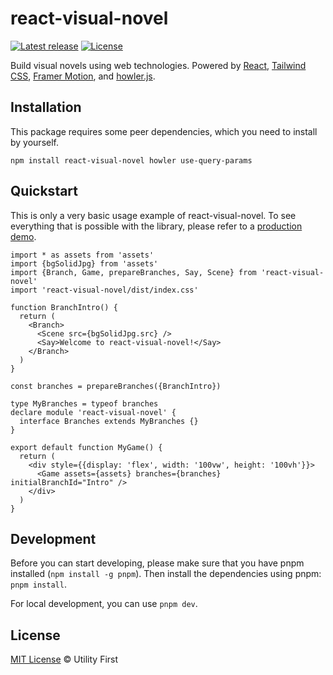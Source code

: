 # react-visual-novel

[![Latest release](https://img.shields.io/npm/v/react-visual-novel.svg)](https://www.npmjs.org/package/react-visual-novel)
[![License](https://img.shields.io/npm/l/react-visual-novel.svg)](https://www.npmjs.org/package/react-visual-novel)

Build visual novels using web technologies. Powered by [React](https://reactjs.org/), [Tailwind CSS](https://tailwindcss.com/), [Framer Motion](https://www.framer.com/motion/), and [howler.js](https://github.com/goldfire/howler.js).

## Installation

This package requires some peer dependencies, which you need to install by yourself.

```shell
npm install react-visual-novel howler use-query-params
```

## Quickstart

This is only a very basic usage example of react-visual-novel. To see everything that is possible with the library, please refer to a [production demo](https://github.com/yenbekbay/archcode-heritage-novel).

```tsx
import * as assets from 'assets'
import {bgSolidJpg} from 'assets'
import {Branch, Game, prepareBranches, Say, Scene} from 'react-visual-novel'
import 'react-visual-novel/dist/index.css'

function BranchIntro() {
  return (
    <Branch>
      <Scene src={bgSolidJpg.src} />
      <Say>Welcome to react-visual-novel!</Say>
    </Branch>
  )
}

const branches = prepareBranches({BranchIntro})

type MyBranches = typeof branches
declare module 'react-visual-novel' {
  interface Branches extends MyBranches {}
}

export default function MyGame() {
  return (
    <div style={{display: 'flex', width: '100vw', height: '100vh'}}>
      <Game assets={assets} branches={branches} initialBranchId="Intro" />
    </div>
  )
}
```

## Development

Before you can start developing, please make sure that you have pnpm installed (`npm install -g pnpm`). Then install the dependencies using pnpm: `pnpm install`.

For local development, you can use `pnpm dev`.

## License

[MIT License](./LICENSE) © Utility First
